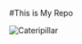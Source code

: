 #This is My Repo

![Cateripillar](https://northernwoodlands.org/images/made/images/article/tiger_swallowtail_caterpillar_lead_web_618_500_65.jpg)
